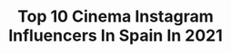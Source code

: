 ---
title: Top 10 Cinema Instagram Influencers In Spain In 2021
description: >-
  Find top cinema Instagram influencers in Spain in 2021. Most popular hashtags: #tendermag #pellicolamag #magazine35mm.
platform: Instagram
hits: 174
text_top: Analyze the most popular Instagram influencers on inBeat.
text_bottom: Our platform holds 174 Instagram influencers like this in Spain for you to contact.
profiles:
  - username: "pattri.lc"
    fullname: >-
      P A T R I C I A   L Ó P E Z
    bio: >-
      📍LC, Galicia, Spain Sonriendo, que es gerundio✨ 📥 p.lcarballeira@gmail.com Youtube Channel & Cinematic Dron Session in Galicia⤵️
    location: "Spain"
    followers: 4402
    engagement: 1636
    commentsToLikes: 0.077915
    id: ck9hc6zevk1ak0j78buqmc3z5
    verified: false
    hashtags: ""
  - username: "jorgefuembuena"
    fullname: >-
      Jorge Fuembuena
    bio: >-
      Visual Artist. Cinema.
    location: "Spain"
    followers: 12467
    engagement: 528
    commentsToLikes: 0.041782
    id: ck6tqiw9vrq5a0j71qflxx75w
    verified: false
    hashtags: "#arnoldschwarzenegger, #ricardodarin, #jorgefuembuena, #mattdillon"
  - username: "_madcitylife_"
    fullname: >-
      FOTÓGRAFO en Madrid |ФОТОГРАФ
    bio: >-
      Polina & Aleks 🖤 Photography | Cinematography📸 TikTok 1M+🌍 #portraits 🙋🏻‍♀️ #weddings 💍 #events 🎤 and more... We speak 🇪🇸🇺🇸🇺🇦🇷🇺 👇🏻PRESET 👇🏻
    location: "Spain"
    followers: 19827
    engagement: 553
    commentsToLikes: 0.007017
    id: ck8wfbsw8fhoq0j78vqwykth8
    verified: false
    hashtags: "#tutorial, #madcitylife, #fotografia, #presets"
  - username: "almargsato"
    fullname: >-
      🔵 Almar G. Sato 🔵
    bio: >-
      Actress and Model #女優 #eurasian 🇪🇦🇯🇵 🇺🇸 @asian_cinema_entertainment 🇪🇸 @alc_actores 🇯🇵 JoinusEntertainment Madrid/Barcelona/LA/Tokio 継続は力なり✨
    location: "Spain"
    followers: 4233
    engagement: 1110
    commentsToLikes: 0.038338
    id: ck6u51hy571990j71javre3c9
    verified: false
    hashtags: "#happa, #asian, #asianmodel, #summer"
  - username: "alxvisual"
    fullname: >-
      Alex Fernández
    bio: >-
      director / cinematographer
    location: "Spain"
    followers: 53220
    engagement: 729
    commentsToLikes: 0.017204
    id: ck0vyd4bf3e1b0i19ppigbmjo
    verified: false
    hashtags: ""
  - username: "alejandrodiperez"
    fullname: >-
      ᴀʟᴇᴊᴀɴᴅʀᴏ ᴅíᴀᴢ ᴘéʀᴇᴢ
    bio: >-
      📍 | Tenerife, Canary Islands, Spain 🎥 | Cinematographer | Filmmaker 📧 | morethanaminute01@gmail.com
    location: "Spain"
    followers: 2401
    engagement: 2059
    commentsToLikes: 0.085928
    id: ckaorenwtmv760i78bxafy9dg
    verified: false
    hashtags: "#habitat, #underwater, #colourgrade, #postproduction"
  - username: "mikelalors"
    fullname: >-
      Mikel Alors
    bio: >-
      22. Student / Cinematography Weekends at @catalunyaradio Tik Tok @mikelalors
    location: "Spain"
    followers: 11103
    engagement: 7714
    commentsToLikes: 0.019684
    id: ck0vymkmu4qsj0i19k63wpgzk
    verified: false
    hashtags: "#feminismo, #coronavirus, #videojournalist, #tsunamidemocr"
  - username: "manuleonfotografia"
    fullname: >-
      M A N U • L E Ó N
    bio: >-
      #cinematographer💡🎥 #Barcelona & #Sevilla 🗺 Dirección de fotografía #ESCAC
    location: "Spain"
    followers: 18736
    engagement: 520
    commentsToLikes: 0.022966
    id: ck0w3i3hetixx0i19wbeu7thz
    verified: false
    hashtags: "#moodygram, #minimalmag, #cine, #liveforthestory"
  - username: "roman_petrusyak"
    fullname: >-
      Роман Петрусяк
    bio: >-
      Cinematographer 🎥 35mm film / 16 mm /Super 8 /Commercials / music videos /art projects/ Open for collaborations
    location: "Spain"
    followers: 13017
    engagement: 773
    commentsToLikes: 0.022658
    id: ckaotrugzx7y10i78za9v3b1s
    verified: false
    hashtags: "#shootfilmmag, #portra400, #ifyouleave, #thinkverylittle"
  - username: "xhufflis"
    fullname: >-
      Oscar Cabero Ramos
    bio: >-
      Founder of Shuffle Showcase Network© @shuffleshowcase •Master | Teacher of #shuffle •🎬 Cinematographer/Director •🎥Video 📷Photo ⠀⠀⠀⠀⠀⠀⠀⠀⠀ ⛩️ Kaiō ⛩️
    location: "Spain"
    followers: 6967
    engagement: 1352
    commentsToLikes: 0.035824
    id: ck55omq8t8ocq0i1104rztrs2
    verified: false
    hashtags: "#shuffle, #friends, #dance, #shuffledance"
---
